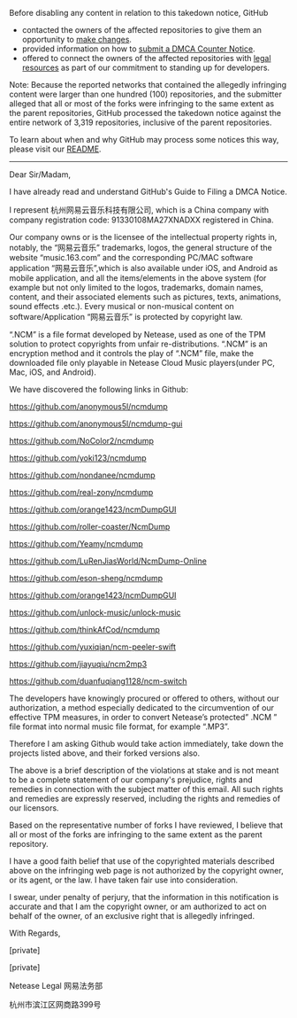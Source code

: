 Before disabling any content in relation to this takedown notice, GitHub
- contacted the owners of the affected repositories to give them an opportunity to [make changes](https://docs.github.com/en/github/site-policy/dmca-takedown-policy#a-how-does-this-actually-work).
- provided information on how to [submit a DMCA Counter Notice](https://docs.github.com/en/articles/guide-to-submitting-a-dmca-counter-notice).
- offered to connect the owners of the affected repositories with [legal resources](https://github.blog/2020-11-16-standing-up-for-developers-youtube-dl-is-back/#developer-defense-fund) as part of our commitment to standing up for developers.

Note: Because the reported networks that contained the allegedly infringing content were larger than one hundred (100) repositories, and the submitter alleged that all or most of the forks were infringing to the same extent as the parent repositories, GitHub processed the takedown notice against the entire network of 3,319 repositories, inclusive of the parent repositories. 

To learn about when and why GitHub may process some notices this way, please visit our [README](https://github.com/github/dmca/blob/master/README.md#anatomy-of-a-takedown-notice).

---

Dear Sir/Madam,

I have already read and understand GitHub's Guide to Filing a DMCA Notice.

I represent 杭州网易云音乐科技有限公司, which is a China company with company registration code: 91330108MA27XNADXX registered in China.

Our company owns or is the licensee of the intellectual property rights in, notably, the “网易云音乐” trademarks, logos, the general structure of the website “music.163.com” and the corresponding PC/MAC software application “网易云音乐”,which is also available under iOS, and Android as mobile application, and all the items/elements in the above system (for example but not only limited to the logos, trademarks, domain names, content, and their associated elements such as pictures, texts, animations, sound effects .etc.). Every musical or non-musical content on software/Application “网易云音乐” is protected by copyright law.

“.NCM” is a file format developed by Netease, used as one of the TPM solution to protect copyrights from unfair re-distributions. “.NCM” is an encryption method and it controls the play of “.NCM” file, make the downloaded file only playable in Netease Cloud Music players(under PC, Mac, iOS, and Android).

We have discovered the following links in Github:

https://github.com/anonymous5l/ncmdump

https://github.com/anonymous5l/ncmdump-gui

https://github.com/NoColor2/ncmdump

https://github.com/yoki123/ncmdump

https://github.com/nondanee/ncmdump

https://github.com/real-zony/ncmdump

https://github.com/orange1423/ncmDumpGUI

https://github.com/roller-coaster/NcmDump

https://github.com/Yeamy/ncmdump

https://github.com/LuRenJiasWorld/NcmDump-Online

https://github.com/eson-sheng/ncmdump

https://github.com/orange1423/ncmDumpGUI

https://github.com/unlock-music/unlock-music

https://github.com/thinkAfCod/ncmdump

https://github.com/yuxiqian/ncm-peeler-swift

https://github.com/jiayuqiu/ncm2mp3

https://github.com/duanfuqiang1128/ncm-switch

The developers have knowingly procured or offered to others, without our authorization, a method especially dedicated to the circumvention of our effective TPM measures, in order to convert Netease’s protected” .NCM ” file format into normal music file format, for example “.MP3”.

Therefore I am asking Github would take action immediately, take down the projects listed above, and their forked versions also.

The above is a brief description of the violations at stake and is not meant to be a complete statement of our company's prejudice, rights and remedies in connection with the subject matter of this email. All such rights and remedies are expressly reserved, including the rights and remedies of our licensors.

Based on the representative number of forks I have reviewed, I believe that all or most of the forks are infringing to the same extent as the parent repository.

I have a good faith belief that use of the copyrighted materials described above on the infringing web page is not authorized by the copyright owner, or its agent, or the law. I have taken fair use into consideration.

I swear, under penalty of perjury, that the information in this notification is accurate and that I am the copyright owner, or am authorized to act on behalf of the owner, of an exclusive right that is allegedly infringed.

 

With Regards,

[private]

[private]

Netease Legal 网易法务部

杭州市滨江区网商路399号
